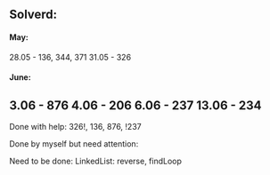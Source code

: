 ## Solverd:


#### May:
28.05 - 136, 344, 371
31.05 - 326

#### June:
3.06 - 876
4.06 - 206
6.06 - 237
13.06 - 234
--------------------------

Done with help:
326!, 136, 876, !237

Done by myself but need attention:

Need to be done:
LinkedList: reverse, findLoop